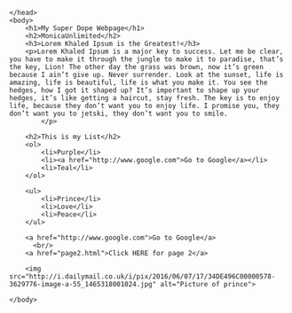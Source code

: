 <html>
    <head>
        <title>
            My Super Dope Webpage!
        </title>

    </head>
    <body>
        <h1>My Super Dope Webpage</h1>
        <h2>MonicaUnlimited</h2>
        <h3>Lorem Khaled Ipsum is the Greatest!</h3>
        <p>Lorem Khaled Ipsum is a major key to success. Let me be clear, you have to make it through the jungle to make it to paradise, that’s the key, Lion! The other day the grass was brown, now it’s green because I ain’t give up. Never surrender. Look at the sunset, life is amazing, life is beautiful, life is what you make it. You see the hedges, how I got it shaped up? It’s important to shape up your hedges, it’s like getting a haircut, stay fresh. The key is to enjoy life, because they don’t want you to enjoy life. I promise you, they don’t want you to jetski, they don’t want you to smile.       
            </p>

        <h2>This is my List</h2>
        <ol>
            <li>Purple</li>
            <li><a href="http://www.google.com">Go to Google</a></li>
            <li>Teal</li>
        </ol>

        <ul>
            <li>Prince</li>
            <li>Love</li>
            <li>Peace</li>
        </ul>

        <a href="http://www.google.com">Go to Google</a>
          <br/>
        <a href="page2.html">Click HERE for page 2</a>

        <img src="http://i.dailymail.co.uk/i/pix/2016/06/07/17/34DE496C00000578-3629776-image-a-55_1465318001024.jpg" alt="Picture of prince">
        
    </body>

</html>
